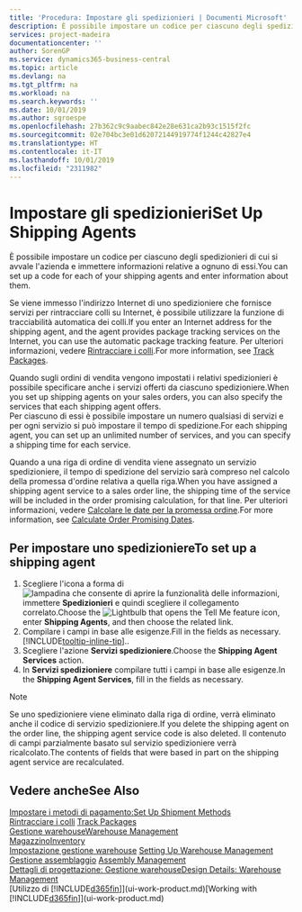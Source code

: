 ```yaml
---
title: 'Procedura: Impostare gli spedizionieri | Documenti Microsoft'
description: È possibile impostare un codice per ciascuno degli spedizionieri di cui si avvale l'azienda e immettere informazioni relative a ognuno di essi.
services: project-madeira
documentationcenter: ''
author: SorenGP
ms.service: dynamics365-business-central
ms.topic: article
ms.devlang: na
ms.tgt_pltfrm: na
ms.workload: na
ms.search.keywords: ''
ms.date: 10/01/2019
ms.author: sgroespe
ms.openlocfilehash: 27b362c9c9aabec842e28e631ca2b93c1515f2fc
ms.sourcegitcommit: 02e704bc3e01d62072144919774f1244c42827e4
ms.translationtype: HT
ms.contentlocale: it-IT
ms.lasthandoff: 10/01/2019
ms.locfileid: "2311982"
---
```

# <a name="set-up-shipping-agents"></a><span data-ttu-id="4b61f-103">Impostare gli spedizionieri</span><span class="sxs-lookup"><span data-stu-id="4b61f-103">Set Up Shipping Agents</span></span>
<span data-ttu-id="4b61f-104">È possibile impostare un codice per ciascuno degli spedizionieri di cui si avvale l'azienda e immettere informazioni relative a ognuno di essi.</span><span class="sxs-lookup"><span data-stu-id="4b61f-104">You can set up a code for each of your shipping agents and enter information about them.</span></span>  

<span data-ttu-id="4b61f-105">Se viene immesso l'indirizzo Internet di uno spedizioniere che fornisce servizi per rintracciare colli su Internet, è possibile utilizzare la funzione di tracciabilità automatica dei colli.</span><span class="sxs-lookup"><span data-stu-id="4b61f-105">If you enter an Internet address for the shipping agent, and the agent provides package tracking services on the Internet, you can use the automatic package tracking feature.</span></span> <span data-ttu-id="4b61f-106">Per ulteriori informazioni, vedere [Rintracciare i colli](sales-how-track-packages.md).</span><span class="sxs-lookup"><span data-stu-id="4b61f-106">For more information, see [Track Packages](sales-how-track-packages.md).</span></span>

<span data-ttu-id="4b61f-107">Quando sugli ordini di vendita vengono impostati i relativi spedizionieri è possibile specificare anche i servizi offerti da ciascuno spedizioniere.</span><span class="sxs-lookup"><span data-stu-id="4b61f-107">When you set up shipping agents on your sales orders, you can also specify the services that each shipping agent offers.</span></span>  
<span data-ttu-id="4b61f-108">Per ciascuno di essi è possibile impostare un numero qualsiasi di servizi e per ogni servizio si può impostare il tempo di spedizione.</span><span class="sxs-lookup"><span data-stu-id="4b61f-108">For each shipping agent, you can set up an unlimited number of services, and you can specify a shipping time for each service.</span></span>  

<span data-ttu-id="4b61f-109">Quando a una riga di ordine di vendita viene assegnato un servizio spedizioniere, il tempo di spedizione del servizio sarà compreso nel calcolo della promessa d'ordine relativa a quella riga.</span><span class="sxs-lookup"><span data-stu-id="4b61f-109">When you have assigned a shipping agent service to a sales order line, the shipping time of the service will be included in the order promising calculation, for that line.</span></span> <span data-ttu-id="4b61f-110">Per ulteriori informazioni, vedere [Calcolare le date per la promessa ordine](sales-how-to-calculate-order-promising-dates.md).</span><span class="sxs-lookup"><span data-stu-id="4b61f-110">For more information, see [Calculate Order Promising Dates](sales-how-to-calculate-order-promising-dates.md).</span></span>

## <a name="to-set-up-a-shipping-agent"></a><span data-ttu-id="4b61f-111">Per impostare uno spedizioniere</span><span class="sxs-lookup"><span data-stu-id="4b61f-111">To set up a shipping agent</span></span>  
1.  <span data-ttu-id="4b61f-112">Scegliere l'icona a forma di ![lampadina che consente di aprire la funzionalità delle informazioni](media/ui-search/search_small.png "Informazioni sull'operazione che si desidera eseguire"), immettere **Spedizionieri** e quindi scegliere il collegamento correlato.</span><span class="sxs-lookup"><span data-stu-id="4b61f-112">Choose the ![Lightbulb that opens the Tell Me feature](media/ui-search/search_small.png "Tell me what you want to do") icon, enter **Shipping Agents**, and then choose the related link.</span></span>  
2.  <span data-ttu-id="4b61f-113">Compilare i campi in base alle esigenze.</span><span class="sxs-lookup"><span data-stu-id="4b61f-113">Fill in the fields as necessary.</span></span> [!INCLUDE[tooltip-inline-tip](includes/tooltip-inline-tip_md.md)]<span data-ttu-id="4b61f-114">.</span><span class="sxs-lookup"><span data-stu-id="4b61f-114">.</span></span>  
3.  <span data-ttu-id="4b61f-115">Scegliere l'azione **Servizi spedizioniere**.</span><span class="sxs-lookup"><span data-stu-id="4b61f-115">Choose the **Shipping Agent Services** action.</span></span>
4. <span data-ttu-id="4b61f-116">In **Servizi spedizioniere** compilare tutti i campi in base alle esigenze.</span><span class="sxs-lookup"><span data-stu-id="4b61f-116">In the **Shipping Agent Services**, fill in the fields as necessary.</span></span>

> [!NOTE]  
>  <span data-ttu-id="4b61f-117">Se uno spedizioniere viene eliminato dalla riga di ordine, verrà eliminato anche il codice di servizio spedizioniere.</span><span class="sxs-lookup"><span data-stu-id="4b61f-117">If you delete the shipping agent on the order line, the shipping agent service code is also deleted.</span></span> <span data-ttu-id="4b61f-118">Il contenuto di campi parzialmente basato sul servizio spedizioniere verrà ricalcolato.</span><span class="sxs-lookup"><span data-stu-id="4b61f-118">The contents of fields that were based in part on the shipping agent service are recalculated.</span></span>  

## <a name="see-also"></a><span data-ttu-id="4b61f-119">Vedere anche</span><span class="sxs-lookup"><span data-stu-id="4b61f-119">See Also</span></span>
[<span data-ttu-id="4b61f-120">Impostare i metodi di pagamento:</span><span class="sxs-lookup"><span data-stu-id="4b61f-120">Set Up Shipment Methods</span></span>](sales-how-set-up-shipment-methods.md)  
<span data-ttu-id="4b61f-121">[Rintracciare i colli](sales-how-track-packages.md)  </span><span class="sxs-lookup"><span data-stu-id="4b61f-121">[Track Packages](sales-how-track-packages.md)  </span></span>  
[<span data-ttu-id="4b61f-122">Gestione warehouse</span><span class="sxs-lookup"><span data-stu-id="4b61f-122">Warehouse Management</span></span>](warehouse-manage-warehouse.md)  
[<span data-ttu-id="4b61f-123">Magazzino</span><span class="sxs-lookup"><span data-stu-id="4b61f-123">Inventory</span></span>](inventory-manage-inventory.md)  
<span data-ttu-id="4b61f-124">[Impostazione gestione warehouse](warehouse-setup-warehouse.md)   </span><span class="sxs-lookup"><span data-stu-id="4b61f-124">[Setting Up Warehouse Management](warehouse-setup-warehouse.md)   </span></span>  
<span data-ttu-id="4b61f-125">[Gestione assemblaggio](assembly-assemble-items.md)  </span><span class="sxs-lookup"><span data-stu-id="4b61f-125">[Assembly Management](assembly-assemble-items.md)  </span></span>  
[<span data-ttu-id="4b61f-126">Dettagli di progettazione: Gestione warehouse</span><span class="sxs-lookup"><span data-stu-id="4b61f-126">Design Details: Warehouse Management</span></span>](design-details-warehouse-management.md)  
<span data-ttu-id="4b61f-127">[Utilizzo di [!INCLUDE[d365fin](includes/d365fin_md.md)]](ui-work-product.md)</span><span class="sxs-lookup"><span data-stu-id="4b61f-127">[Working with [!INCLUDE[d365fin](includes/d365fin_md.md)]](ui-work-product.md)</span></span>  

